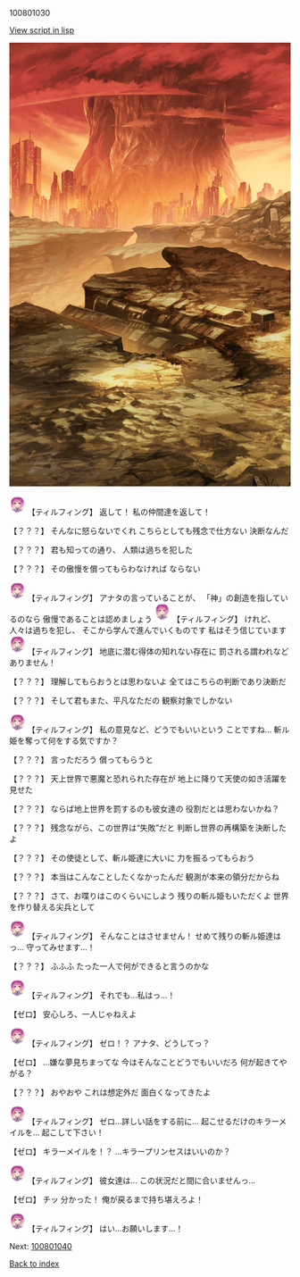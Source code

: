 100801030

[View script in lisp](../scripts/100801030.txt)

![underwild.png](../images/backgrounds/underwild.png)

<img src="../images/units/101415.png" alt="101415.png" height="34"/>
【ティルフィング】
返して！
私の仲間達を返して！

【？？？】
そんなに怒らないでくれ
こちらとしても残念で仕方ない
決断なんだ

【？？？】
君も知っての通り、
人類は過ちを犯した

【？？？】
その傲慢を償ってもらわなければ
ならない

<img src="../images/units/101415.png" alt="101415.png" height="34"/>
【ティルフィング】
アナタの言っていることが、
「神」の創造を指しているのなら
傲慢であることは認めましょう

<img src="../images/units/101415.png" alt="101415.png" height="34"/>
【ティルフィング】
けれど、人々は過ちを犯し、
そこから学んで進んでいくものです
私はそう信じています

<img src="../images/units/101415.png" alt="101415.png" height="34"/>
【ティルフィング】
地底に潜む得体の知れない存在に
罰される謂われなどありません！

【？？？】
理解してもらおうとは思わないよ
全てはこちらの判断であり決断だ

【？？？】
そして君もまた、平凡なただの
観察対象でしかない

<img src="../images/units/101415.png" alt="101415.png" height="34"/>
【ティルフィング】
私の意見など、どうでもいいという
ことですね…
斬ル姫を奪って何をする気ですか？

【？？？】
言っただろう
償ってもらうと

【？？？】
天上世界で悪魔と恐れられた存在が
地上に降りて天使の如き活躍を見せた

【？？？】
ならば地上世界を罰するのも彼女達の
役割だとは思わないかね？

【？？？】
残念ながら、この世界は“失敗”だと
判断し世界の再構築を決断したよ

【？？？】
その使徒として、斬ル姫達に大いに
力を振るってもらおう

【？？？】
本当はこんなことしたくなかったんだ
観測が本来の領分だからね

【？？？】
さて、お喋りはこのくらいにしよう
残りの斬ル姫もいただくよ
世界を作り替える尖兵として

<img src="../images/units/101415.png" alt="101415.png" height="34"/>
【ティルフィング】
そんなことはさせません！
せめて残りの斬ル姫達はっ…
守ってみせます…！

【？？？】
ふふふ
たった一人で何ができると言うのかな

<img src="../images/units/101415.png" alt="101415.png" height="34"/>
【ティルフィング】
それでも…私はっ…！

【ゼロ】
安心しろ、一人じゃねえよ

<img src="../images/units/101415.png" alt="101415.png" height="34"/>
【ティルフィング】
ゼロ！？
アナタ、どうしてっ？

【ゼロ】
…嫌な夢見ちまってな
今はそんなことどうでもいいだろ
何が起きてやがる？

【？？？】
おやおや
これは想定外だ
面白くなってきたよ

<img src="../images/units/101415.png" alt="101415.png" height="34"/>
【ティルフィング】
ゼロ…詳しい話をする前に…
起こせるだけのキラーメイルを…
起こして下さい！

【ゼロ】
キラーメイルを！？
…キラープリンセスはいいのか？

<img src="../images/units/101415.png" alt="101415.png" height="34"/>
【ティルフィング】
彼女達は…
この状況だと間に合いませんっ…

【ゼロ】
チッ
分かった！
俺が戻るまで持ち堪えろよ！

<img src="../images/units/101415.png" alt="101415.png" height="34"/>
【ティルフィング】
はい…お願いします…！

Next: [100801040](100801040.md)

[Back to index](index.md)
